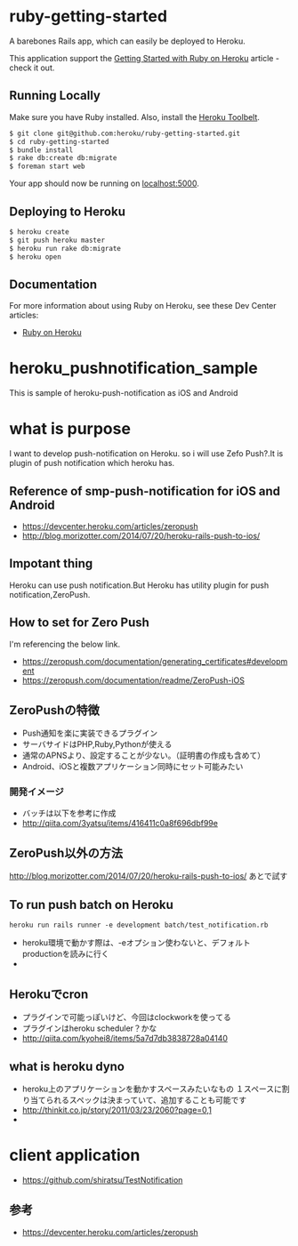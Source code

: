 # ruby-getting-started

A barebones Rails app, which can easily be deployed to Heroku.

This application support the [Getting Started with Ruby on Heroku](https://devcenter.heroku.com/articles/getting-started-with-ruby) article - check it out.

## Running Locally

Make sure you have Ruby installed.  Also, install the [Heroku Toolbelt](https://toolbelt.heroku.com/).

```sh
$ git clone git@github.com:heroku/ruby-getting-started.git
$ cd ruby-getting-started
$ bundle install
$ rake db:create db:migrate
$ foreman start web
```

Your app should now be running on [localhost:5000](http://localhost:5000/).

## Deploying to Heroku

```sh
$ heroku create
$ git push heroku master
$ heroku run rake db:migrate
$ heroku open
```

## Documentation

For more information about using Ruby on Heroku, see these Dev Center articles:

- [Ruby on Heroku](https://devcenter.heroku.com/categories/ruby)


# heroku_pushnotification_sample
This is sample of heroku-push-notification as iOS and Android

# what is purpose
I want to develop push-notification on Heroku.
so i will use Zefo Push?.It is plugin of push notification which heroku has.

## Reference of smp-push-notification for iOS and Android
* https://devcenter.heroku.com/articles/zeropush
* http://blog.morizotter.com/2014/07/20/heroku-rails-push-to-ios/

## Impotant thing
Heroku can use push notification.But Heroku has utility plugin for push notification,ZeroPush.

## How to set for Zero Push

I'm referencing the below link.
* https://zeropush.com/documentation/generating_certificates#development
* https://zeropush.com/documentation/readme/ZeroPush-iOS

## ZeroPushの特徴
* Push通知を楽に実装できるプラグイン
* サーバサイドはPHP,Ruby,Pythonが使える
* 通常のAPNSより、設定することが少ない。（証明書の作成も含めて）
* Android、iOSと複数アプリケーション同時にセット可能みたい

### 開発イメージ
* バッチは以下を参考に作成
* http://qiita.com/3yatsu/items/416411c0a8f696dbf99e

## ZeroPush以外の方法
http://blog.morizotter.com/2014/07/20/heroku-rails-push-to-ios/
あとで試す

## To run push batch on Heroku
```
heroku run rails runner -e development batch/test_notification.rb
```
* heroku環境で動かす際は、-eオプション使わないと、デフォルトproductionを読みに行く
* 
## Herokuでcron
* プラグインで可能っぽいけど、今回はclockworkを使ってる
* プラグインはheroku scheduler？かな
* http://qiita.com/kyohei8/items/5a7d7db3838728a04140


## what is heroku dyno
* heroku上のアプリケーションを動かすスペースみたいなもの
１スペースに割り当てられるスペックは決まっていて、追加することも可能です
* http://thinkit.co.jp/story/2011/03/23/2060?page=0,1
* 

# client application
* https://github.com/shiratsu/TestNotification


## 参考
* https://devcenter.heroku.com/articles/zeropush

